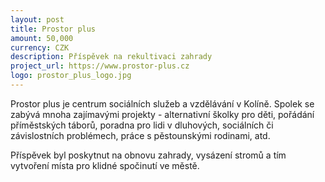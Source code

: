 ```yaml
---
layout: post
title: Prostor plus
amount: 50,000
currency: CZK
description: Příspěvek na rekultivaci zahrady
project_url: https://www.prostor-plus.cz
logo: prostor_plus_logo.jpg
---
```


Prostor plus je centrum sociálních služeb a vzdělávání v Kolíně. Spolek se zabývá mnoha zajímavými projekty - alternativní školky pro děti, pořádání příměstských táborů, poradna pro lidi v dluhových, sociálních či závislostních problémech, práce s pěstounskými rodinami, atd.

Příspěvek byl poskytnut na obnovu zahrady, vysázení stromů a tím vytvoření místa pro klidné spočinutí ve městě.
